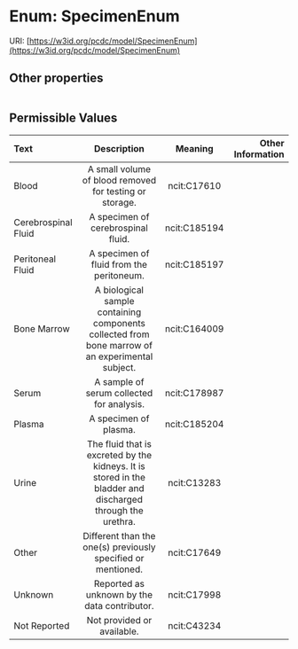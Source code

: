 
# Enum: SpecimenEnum




URI: [https://w3id.org/pcdc/model/SpecimenEnum](https://w3id.org/pcdc/model/SpecimenEnum)


## Other properties

|  |  |  |
| --- | --- | --- |

## Permissible Values

| Text | Description | Meaning | Other Information |
| :--- | :---: | :---: | ---: |
| Blood | A small volume of blood removed for testing or storage. | ncit:C17610 |  |
| Cerebrospinal Fluid | A specimen of cerebrospinal fluid. | ncit:C185194 |  |
| Peritoneal Fluid | A specimen of fluid from the peritoneum. | ncit:C185197 |  |
| Bone Marrow | A biological sample containing components collected from bone marrow of an experimental subject. | ncit:C164009 |  |
| Serum | A sample of serum collected for analysis. | ncit:C178987 |  |
| Plasma | A specimen of plasma. | ncit:C185204 |  |
| Urine | The fluid that is excreted by the kidneys. It is stored in the bladder and discharged through the urethra. | ncit:C13283 |  |
| Other | Different than the one(s) previously specified or mentioned. | ncit:C17649 |  |
| Unknown | Reported as unknown by the data contributor. | ncit:C17998 |  |
| Not Reported | Not provided or available. | ncit:C43234 |  |

